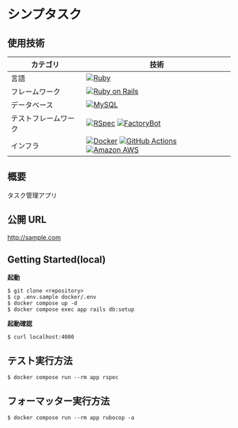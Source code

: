# シンプタスク

## 使用技術

| カテゴリ             | 技術                                                                                                                                                                                                                                                                                                                                                                                                                                               |
| -------------------- | -------------------------------------------------------------------------------------------------------------------------------------------------------------------------------------------------------------------------------------------------------------------------------------------------------------------------------------------------------------------------------------------------------------------------------------------------- |
| 言語                 | [![Ruby](https://img.shields.io/badge/Ruby-FF0000?style=for-the-badge&logo=ruby&logoColor=white)](https://www.ruby-lang.org/)                                                                                                                                                                                                                                                                                                                      |
| フレームワーク       | [![Ruby on Rails](https://img.shields.io/badge/Ruby_on_Rails-CC0000?style=for-the-badge&logo=ruby-on-rails&logoColor=white)](https://rubyonrails.org/)                                                                                                                                                                                                                                                                                             |
| データベース         | [![MySQL](https://img.shields.io/badge/MySQL-4479A1?style=for-the-badge&logo=mysql&logoColor=white)](https://www.mysql.com/)                                                                                                                                                                                                                                                                                                                       |
| テストフレームワーク | [![RSpec](https://img.shields.io/badge/RSpec-CC0000?style=for-the-badge&logo=ruby&logoColor=white)](https://rspec.info/) [![FactoryBot](https://img.shields.io/badge/FactoryBot-6F42C1?style=for-the-badge&logo=ruby&logoColor=white)](https://github.com/thoughtbot/factory_bot)                                                                                                                                                                  |
| インフラ             | [![Docker](https://img.shields.io/badge/Docker-2496ED?style=for-the-badge&logo=docker&logoColor=white)](https://www.docker.com/) [![GitHub Actions](https://img.shields.io/badge/GitHub_Actions-2088FF?style=for-the-badge&logo=github-actions&logoColor=white)](https://github.com/features/actions) [![Amazon AWS](https://img.shields.io/badge/Amazon_AWS-232F3E?style=for-the-badge&logo=amazon-aws&logoColor=white)](https://aws.amazon.com/) |

## 概要

タスク管理アプリ

## 公開 URL

http://sample.com

## Getting Started(local)

**起動**

```
$ git clone <repository>
$ cp .env.sample docker/.env
$ docker compose up -d
$ docker compose exec app rails db:setup
```

**起動確認**

```
$ curl localhost:4000
```

## テスト実行方法

```
$ docker compose run --rm app rspec
```

## フォーマッター実行方法

```
$ docker compose run --rm app rubocop -a
```
